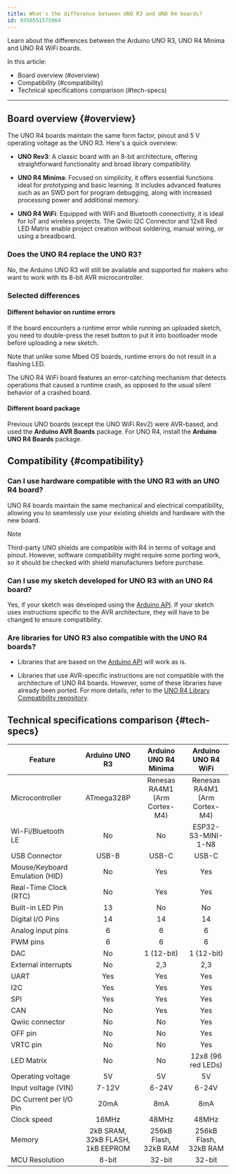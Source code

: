 ```yaml
---
title: What's the difference between UNO R3 and UNO R4 boards?
id: 9350551575964
---
```


Learn about the differences between the Arduino UNO R3, UNO R4 Minima and UNO R4 WiFi boards.

In this article:

- Board overview (#overview)
- Compatibility (#compatibility)
- Technical specifications comparison (#tech-specs)

---

## Board overview {#overview}

The UNO R4 boards maintain the same form factor, pinout and 5 V operating voltage as the UNO R3. Here's a quick overview:

- **UNO Rev3**: A classic board with an 8-bit architecture, offering straightforward functionality and broad library compatibility.

- **UNO R4 Minima**: Focused on simplicity, it offers essential functions ideal for prototyping and basic learning. It includes advanced features such as an SWD port for program debugging, along with increased processing power and additional memory.

- **UNO R4 WiFi**: Equipped with WiFi and Bluetooth connectivity, it is ideal for IoT and wireless projects. The Qwiic I2C Connector and 12x8 Red LED Matrix enable project creation without soldering, manual wiring, or using a breadboard.

### Does the UNO R4 replace the UNO R3?

No, the Arduino UNO R3 will still be available and supported for makers who want to work with its 8-bit AVR microcontroller.

### Selected differences

#### Different behavior on runtime errors

If the board encounters a runtime error while running an uploaded sketch, you need to double-press the reset button to put it into bootloader mode before uploading a new sketch.

Note that unlike some Mbed OS boards, runtime errors do not result in a flashing LED.

The UNO R4 WiFi board features an error-catching mechanism that detects operations that caused a runtime crash, as opposed to the usual silent behavior of a crashed board.

#### Different board package

Previous UNO boards (except the UNO WiFi Rev2) were AVR-based, and used the **Arduino AVR Boards** package. For UNO R4, install the **Arduino UNO R4 Boards** package.

## Compatibility {#compatibility}

### Can I use hardware compatible with the UNO R3 with an UNO R4 board?

UNO R4 boards maintain the same mechanical and electrical compatibility, allowing you to seamlessly use your existing shields and hardware with the new board.

> [!NOTE]
> Third-party UNO shields are compatible with R4 in terms of voltage and pinout. However,  software compatibility might require some porting work, so it should be checked with shield manufacturers before purchase.

### Can I use my sketch developed for UNO R3 with an UNO R4 board?

Yes, if your sketch was developed using the [Arduino API](https://docs.arduino.cc/language-reference/). If your sketch uses instructions specific to the AVR architecture, they will have to be changed to ensure compatibility.

### Are libraries for UNO R3 also compatible with the UNO R4 boards?

- Libraries that are based on the [Arduino API](https://docs.arduino.cc/language-reference/) will work as is.

- Libraries that use AVR-specific instructions are not compatible with the architecture of UNO R4 boards. However, some of these libraries have already been ported. For more details, refer to the [UNO R4 Library Compatibility repository](https://github.com/arduino/uno-r4-library-compatibility).

## Technical specifications comparison {#tech-specs}

| Feature                        |          Arduino UNO R3          |     Arduino UNO R4 Minima     |      Arduino UNO R4 WiFi      |
|--------------------------------|:--------------------------------:|:-----------------------------:|:-----------------------------:|
| Microcontroller                |            ATmega328P            | Renesas RA4M1 (Arm Cortex-M4) | Renesas RA4M1 (Arm Cortex-M4) |
| Wi-Fi/Bluetooth LE             |                No                |               No              |       ESP32-S3-MINI-1-N8      |
| USB Connector                  |               USB-B              |             USB-C             |             USB-C             |
| Mouse/Keyboard Emulation (HID) |                No                |              Yes              |              Yes              |
| Real-Time Clock (RTC)          |                No                |              Yes              |              Yes              |
| Built-in LED Pin               |                13                |               No              |               No              |
| Digital I/O Pins               |                14                |               14              |               14              |
| Analog input pins              |                 6                |               6               |               6               |
| PWM pins                       |                 6                |               6               |               6               |
| DAC                            |                No                |           1 (12-bit)          |           1 (12-bit)          |
| External interrupts            |                No                |              2,3              |              2,3              |
| UART                           |                Yes               |              Yes              |              Yes              |
| I2C                            |                Yes               |              Yes              |              Yes              |
| SPI                            |                Yes               |              Yes              |              Yes              |
| CAN                            |                No                |              Yes              |              Yes              |
| Qwiic connector                |                No                |               No              |              Yes              |
| OFF pin                        |                No                |               No              |              Yes              |
| VRTC pin                       |                No                |               No              |              Yes              |
| LED Matrix                     |                No                |               No              |       12x8 (96 red LEDs)      |
| Operating voltage              |                5V                |               5V              |               5V              |
| Input voltage (VIN)            |               7-12V              |             6-24V             |             6-24V             |
| DC Current per I/O Pin         |               20mA               |              8mA              |              8mA              |
| Clock speed                    |               16MHz              |             48MHz             |             48MHz             |
| Memory                         | 2kB SRAM, 32kB FLASH, 1kB EEPROM |     256kB Flash, 32kB RAM     |     256kB Flash, 32kB RAM     |
| MCU Resolution                 |               8-bit              |             32-bit            |             32-bit            |

<!-- markdownlint-disable-file HC001 -->